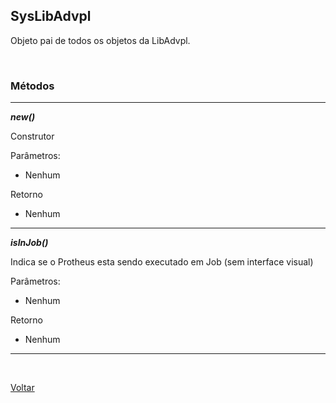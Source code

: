 ## SysLibAdvpl

Objeto pai de todos os objetos da LibAdvpl.

<br/>

### Métodos

<hr/>

**_new()_**

Construtor

Parâmetros:

- Nenhum

Retorno

- Nenhum
<hr/>

**_isInJob()_**

Indica se o Protheus esta sendo executado em Job (sem interface visual)

Parâmetros:

- Nenhum

Retorno

- Nenhum
<hr/>

<br/>

[Voltar](../index)
